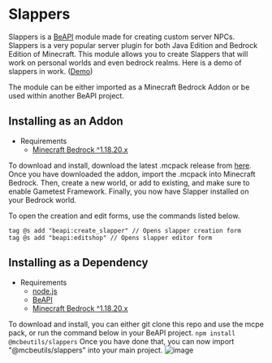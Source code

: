 # Slappers

Slappers is a [BeAPI](https://github.com/MCBE-Utilities/BeAPI) module made for creating custom server NPCs. Slappers is a very popular server plugin for both Java Edition and Bedrock Edition of Minecraft. This module allows you to create Slappers that will work on personal worlds and even bedrock realms. Here is a demo of slappers in work. ([Demo](https://www.youtube.com/watch?v=oAnWlLMuHBQ&t=46s))

The module can be either imported as a Minecraft Bedrock Addon or be used within another BeAPI project.

## Installing as an Addon
* Requirements
  * [Minecraft Bedrock ^1.18.20.x](https://minecraft.net/)

To download and install, download the latest .mcpack release from [here](https://github.com/MCBE-Utilities/Slappers/releases/tag/1.0.0).
Once you have downloaded the addon, import the .mcpack into Minecraft Bedrock.
Then, create a new world, or add to existing, and make sure to enable Gametest Framework.
Finally, you now have Slapper installed on your Bedrock world.

To open the creation and edit forms, use the commands listed below.
```
tag @s add "beapi:create_slapper" // Opens slapper creation form
tag @s add "beapi:editshop" // Opens slapper editor form
```
## Installing as a Dependency
* Requirements
  * [node.js](https://nodejs.org/)
  * [BeAPI](https://github.com/MCBE-Utilities/BeAPI)
  * [Minecraft Bedrock ^1.18.20.x](https://minecraft.net/)

To download and install, you can either git clone this repo and use the mcpe pack, or run the command below in your BeAPI project.
```npm install @mcbeutils/slappers```
Once you have done that, you can now import "@mcbeutils/slappers" into your main project.
![image](public/import.png)
